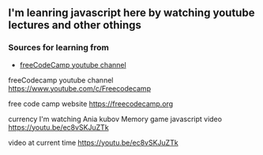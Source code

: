 ## I'm leanring javascript here by watching youtube lectures and other othings


### Sources for learning from
- [freeCodeCamp youtube channel](https://www.youtube.com/c/Freecodecamp)


freeCodecamp youtube channel
https://www.youtube.com/c/Freecodecamp

free code camp website
https://freecodecamp.org


currency I'm watching Ania kubov Memory game javascript video
https://youtu.be/ec8vSKJuZTk


video at current time
https://youtu.be/ec8vSKJuZTk


